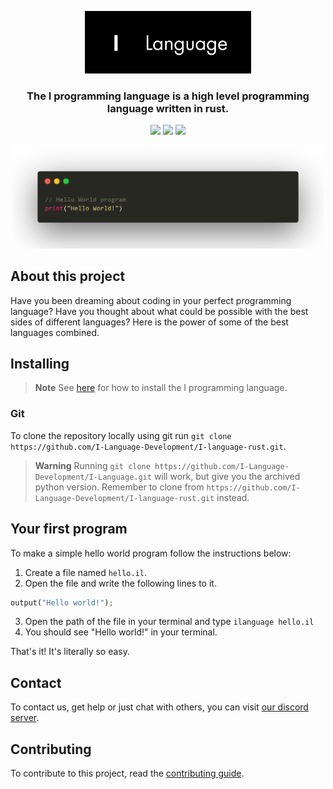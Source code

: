 <p align="center">
    <img src="https://github.com/I-Language-Development/I-language-rust/blob/main/.github/logo-with-text.png?raw=true" height="100px">
</p>
<h3 align="center">
    The I programming language is a high level programming language written in rust.
</h3>
<p align="center">
    <img src="https://www.codefactor.io/repository/github/i-language-development/i-language-rust/badge">
    <img src="https://github.com/I-Language-Development/I-language-rust/actions/workflows/megalinter.yml/badge.svg?branch=main&event=push">
    <img src="https://img.shields.io/badge/pre--commit-enabled-brightgreen?logo=pre-commit">
</p>

<p align="center">
    <img src="https://github.com/I-Language-Development/I-language-rust/blob/main/.github/example-syntax.png?raw=true" width="500px"/>
</p>

## About this project

Have you been dreaming about coding in your perfect programming language?
Have you thought about what could be possible with the best sides of different languages?
Here is the power of some of the best languages combined.

## Installing

> **Note**
> See [here](https://i-language-rust.readthedocs.io/en/latest/install/) for how to install the I programming language.

### Git

To clone the repository locally using git run `git clone https://github.com/I-Language-Development/I-language-rust.git`.

> **Warning**
> Running `git clone https://github.com/I-Language-Development/I-Language.git` will work, but give you the archived python version. Remember to clone from `https://github.com/I-Language-Development/I-language-rust.git` instead.

## Your first program

To make a simple hello world program follow the instructions below:

1. Create a file named `hello.il`.
2. Open the file and write the following lines to it.
``` py
output("Hello world!");
```
3. Open the path of the file in your terminal and type `ilanguage hello.il`
4. You should see "Hello world!" in your terminal.

That's it! It's literally so easy.

## Contact

To contact us, get help or just chat with others, you can visit [our discord server](https://discord.gg/JVyyDukQqV).

## Contributing

To contribute to this project, read the [contributing guide](CONTRIBUTING.md).
